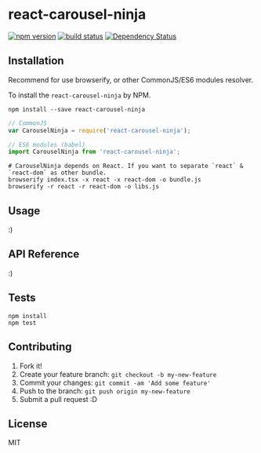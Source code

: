 # react-carousel-ninja

[![npm version][npm-image]][npm-url] [![build status][circle-image]][circle-url] [![Dependency Status][deps-image]][deps-url]

## Installation

Recommend for use browserify, or other CommonJS/ES6 modules resolver.

To install the `react-carousel-ninja` by NPM.

```shell
npm install --save react-carousel-ninja
```

```javascript
// CommonJS
var CarouselNinja = require('react-carousel-ninja');

// ES6 modules (babel)
import CarouselNinja from 'react-carousel-ninja';
```

```shell
# CarouselNinja depends on React. If you want to separate `react` & `react-dom` as other bundle.
browserify index.tsx -x react -x react-dom -o bundle.js
browserify -r react -r react-dom -o libs.js
```

## Usage

:)

## API Reference

:)

## Tests

```
npm install
npm test
```

## Contributing

1. Fork it!
2. Create your feature branch: `git checkout -b my-new-feature`
3. Commit your changes: `git commit -am 'Add some feature'`
4. Push to the branch: `git push origin my-new-feature`
5. Submit a pull request :D

## License

MIT

[npm-image]: https://img.shields.io/npm/v/react-carousel-ninja.svg
[npm-url]: https://npmjs.org/package/react-carousel-ninja
[circle-image]: https://circleci.com/gh/ahomu/react-carousel-ninja.svg?style=shield&circle-token=
[circle-url]: https://circleci.com/gh/ahomu/react-carousel-ninja
[deps-image]: https://david-dm.org/ahomu/react-carousel-ninja.svg
[deps-url]: https://david-dm.org/ahomu/react-carousel-ninja
